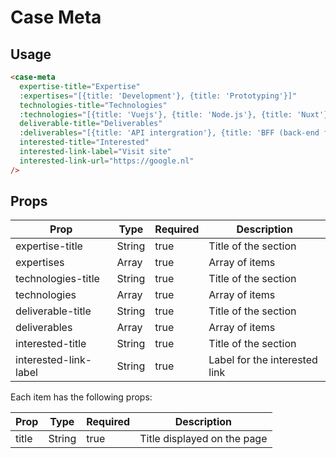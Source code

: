 # Case Meta


## Usage

```html
<case-meta
  expertise-title="Expertise"
  :expertises="[{title: 'Development'}, {title: 'Prototyping'}]"
  technologies-title="Technologies"
  :technologies="[{title: 'Vuejs'}, {title: 'Node.js'}, {title: 'Nuxt'}]"
  deliverable-title="Deliverables"
  :deliverables="[{title: 'API intergration'}, {title: 'BFF (back-end for front-end)'}]"
  interested-title="Interested"
  interested-link-label="Visit site"
  interested-link-url="https://google.nl"
/>
```

## Props
| Prop | Type | Required | Description |
| --- | --- | --- | --- |
| expertise-title | String | true | Title of the section |
| expertises | Array | true | Array of items |
| technologies-title | String | true | Title of the section |
| technologies | Array | true | Array of items |
| deliverable-title | String | true | Title of the section |
| deliverables | Array | true | Array of items |
| interested-title | String | true | Title of the section |
| interested-link-label | String | true | Label for the interested link |

Each item has the following props:

| Prop | Type | Required | Description |
| --- | --- | --- | --- |
| title | String | true | Title displayed on the page |

